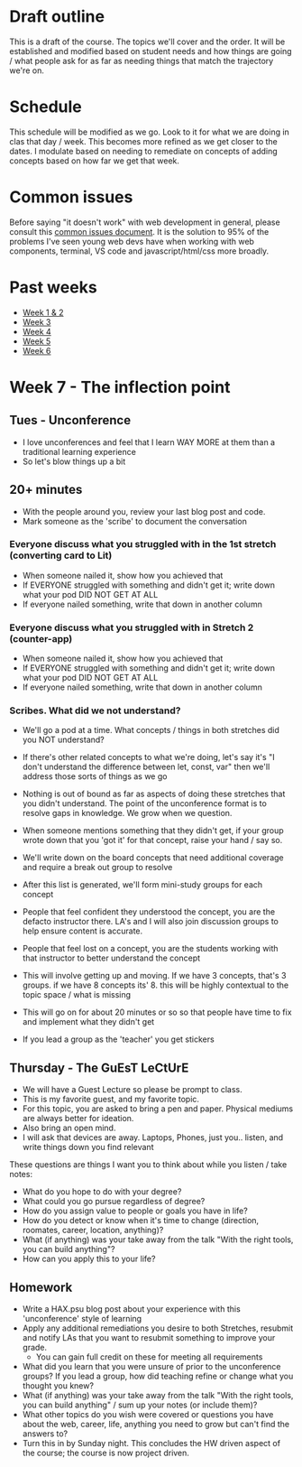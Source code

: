 # Draft outline
This is a draft of the course. The topics we'll cover and the order. It will be established and modified based on student needs and how things are going / what people ask for as far as needing things that match the trajectory we're on.

# Schedule
This schedule will be modified as we go. Look to it for what we are doing in clas that day / week. This becomes more refined as we get closer to the dates. I modulate based on needing to remediate on concepts of adding concepts based on how far we get that week.

# Common issues
Before saying "it doesn't work" with web development in general, please consult this [common issues document](common-issues.md). It is the solution to 95% of the problems I've seen young web devs have when working with web components, terminal, VS code and javascript/html/css more broadly.

# Past weeks
- [Week 1 & 2](sp25/week-1-2.md)
- [Week 3](sp25/week-3.md)
- [Week 4](sp25/week-4.md)
- [Week 5](sp25/week-5.md)
- [Week 6](sp25/week-6.md)

# Week 7 - The inflection point

## Tues - Unconference
- I love unconferences and feel that I learn WAY MORE at them than a traditional learning experience
- So let's blow things up a bit

## 20+ minutes
- With the people around you, review your last blog post and code.
- Mark someone as the 'scribe' to document the conversation

### Everyone discuss what you struggled with in the 1st stretch (converting card to Lit)

- When someone nailed it, show how you achieved that
- If EVERYONE struggled with something and didn't get it; write down what your pod DID NOT GET AT ALL
- If everyone nailed something, write that down in another column

### Everyone discuss what you struggled with in Stretch 2 (counter-app)

- When someone nailed it, show how you achieved that
- If EVERYONE struggled with something and didn't get it; write down what your pod DID NOT GET AT ALL
- If everyone nailed something, write that down in another column

### Scribes. What did we not understand?
- We'll go a pod at a time. What concepts / things in both stretches did you NOT understand?
- If there's other related concepts to what we're doing, let's say it's "I don't understand the difference between let, const, var" then we'll address those sorts of things as we go
- Nothing is out of bound as far as aspects of doing these stretches that you didn't understand. The point of the unconference format is to resolve gaps in knowledge. We grow when we question.
- When someone mentions something that they didn't get, if your group wrote down that you 'got it' for that concept, raise your hand / say so.
- We'll write down on the board concepts that need additional coverage and require a break out group to resolve
- After this list is generated, we'll form mini-study groups for each concept
- People that feel confident they understood the concept, you are the defacto instructor there. LA's and I will also join discussion groups to help ensure content is accurate.
- People that feel lost on a concept, you are the students working with that instructor to better understand the concept

- This will involve getting up and moving. If we have 3 concepts, that's 3 groups. if we have 8 concepts its' 8. this will be highly contextual to the topic space / what is missing
- This will go on for about 20 minutes or so so that people have time to fix and implement what they didn't get
- If you lead a group as the 'teacher' you get stickers

## Thursday - The GuEsT LeCtUrE
- We will have a Guest Lecture so please be prompt to class.
- This is my favorite guest, and my favorite topic.
- For this topic, you are asked to bring a pen and paper. Physical mediums are always better for ideation.
- Also bring an open mind.
- I will ask that devices are away. Laptops, Phones, just you.. listen, and write things down you find relevant

These questions are things I want you to think about while you listen / take notes:

- What do you hope to do with your degree?
- What could you go pursue regardless of degree?
- How do you assign value to people or goals you have in life?
- How do you detect or know when it's time to change (direction, roomates, career, location, anything)?
- What (if anything) was your take away from the talk "With the right tools, you can build anything"?
- How can you apply this to your life?

## Homework
- Write a HAX.psu blog post about your experience with this 'unconference' style of learning
- Apply any additional remediations you desire to both Stretches, resubmit and notify LAs that you want to resubmit something to improve your grade.
  - You can gain full credit on these for meeting all requirements
- What did you learn that you were unsure of prior to the unconference groups? If you lead a group, how did teaching refine or change what you thought you knew?
- What (if anything) was your take away from the talk "With the right tools, you can build anything" / sum up your notes (or include them)?
- What other topics do you wish were covered or questions you have about the web, career, life, anything you need to grow but can't find the answers to?
- Turn this in by Sunday night. This concludes the HW driven aspect of the course; the course is now project driven.

